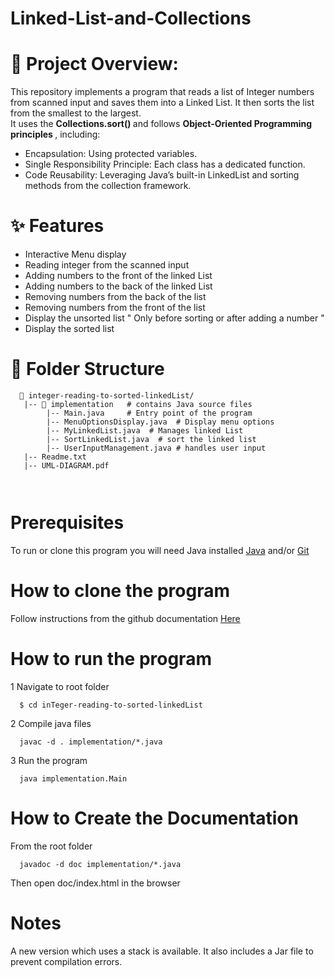 # Linked-List-and-Collections

# 📌 Project Overview:
This repository implements a program that reads a list of Integer numbers from scanned input and saves them into a Linked List. It then sorts the list from the smallest to the largest. </br>
It uses the <strong> Collections.sort() </strong> and follows <strong> Object-Oriented Programming principles </strong>, including:
 - Encapsulation: Using protected variables.
 - Single Responsibility Principle: Each class has a dedicated function.
 - Code Reusability: Leveraging Java’s built-in LinkedList and sorting methods from the collection framework.

#  ✨ Features
 - Interactive Menu display
 - Reading integer from the scanned input
 - Adding numbers to the front of the linked List
 - Adding numbers to the back of the linked List
 - Removing numbers from the back of the list
 - Removing numbers from the front of the list
 - Display the unsorted list " Only before sorting or after adding a number "
 - Display the sorted list


# 📁 Folder Structure
```
  📂 integer-reading-to-sorted-linkedList/
   |-- 📂 implementation   # contains Java source files
        |-- Main.java     # Entry point of the program
        |-- MenuOptionsDisplay.java  # Display menu options
        |-- MyLinkedList.java  # Manages linked List
        |-- SortLinkedList.java  # sort the linked list
        |-- UserInputManagement.java # handles user input
   |-- Readme.txt
   |-- UML-DIAGRAM.pdf 
    
    
```
# Prerequisites
To run or clone this program you will need Java installed [Java](https://www.java.com/en/download/help/download_options.html) and/or [Git](https://git-scm.com)

# How to clone the program 
Follow instructions from the github documentation <a href="https://docs.github.com/en/repositories/creating-and-managing-repositories/cloning-a-repository" target ="_blank">Here</a>
# How to run the program

1 Navigate to root folder
```
  $ cd inTeger-reading-to-sorted-linkedList 

```
2 Compile java files

```
  javac -d . implementation/*.java 
```

3 Run the program

```
  java implementation.Main
```

# How to Create the Documentation
From the root folder
```
  javadoc -d doc implementation/*.java

```
Then open doc/index.html in the browser

# Notes
A new version which uses a stack is available. It also includes a Jar file to prevent compilation errors.


